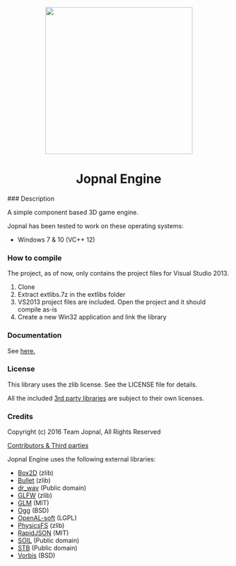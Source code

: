 <p align="center"><img src="http://s20.postimg.org/bqljj922l/Jopnal_v19_png.png" width="333" height="333"></p>
<h1 align="center">Jopnal Engine</h1>
### Description

A simple component based 3D game engine.

Jopnal has been tested to work on these operating systems:  
- Windows 7 & 10 (VC++ 12)

### How to compile

The project, as of now, only contains the project files for Visual Studio 2013.

1. Clone
2. Extract extlibs.7z in the extlibs folder
3. VS2013 project files are included. Open the project and it should compile as-is
4. Create a new Win32 application and link the library

### Documentation

See [here.](https://github.com/DrJonki/Jopnal/wiki)

### License

This library uses the zlib license. See the LICENSE file for details.

All the included [3rd party libraries](https://github.com/DrJonki/Jopnal/wiki/Credits) are subject to their own licenses.

### Credits

Copyright (c) 2016 Team Jopnal, All Rights Reserved  

[Contributors & Third parties](https://github.com/DrJonki/Jopnal/wiki/Credits)

Jopnal Engine uses the following external libraries:  
  - [Box2D](http://box2d.org/) (zlib)
  - [Bullet](http://bulletphysics.org) (zlib)
  - [dr_wav](https://github.com/mackron/dr_libs) (Public domain)
  - [GLFW](http://www.glfw.org/) (zlib)
  - [GLM](http://glm.g-truc.net/0.9.7/index.html) (MIT)
  - [Ogg](https://www.xiph.org/ogg/) (BSD)
  - [OpenAL-soft](http://kcat.strangesoft.net/openal.html) (LGPL)
  - [PhysicsFS](https://icculus.org/physfs/) (zlib)
  - [RapidJSON](https://github.com/miloyip/rapidjson) (MIT)
  - [SOIL](http://lonesock.net/soil.html) (Public domain)
  - [STB](https://github.com/nothings/stb) (Public domain)
  - [Vorbis](http://www.vorbis.com/) (BSD)